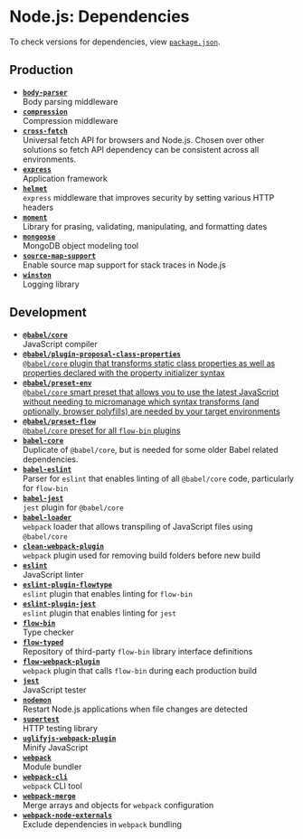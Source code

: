 # Node.js: Dependencies
To check versions for dependencies, view [`package.json`](../../../../package.json).

## Production
* [**`body-parser`**](https://npmjs.com/package/body-parser)  
Body parsing middleware
* [**`compression`**](https://npmjs.com/package/compression)  
Compression middleware
* [**`cross-fetch`**](https://npmjs.com/package/cross-fetch)  
Universal fetch API for browsers and Node.js. Chosen over other solutions so fetch API dependency can be consistent across all environments.
* [**`express`**](https://npmjs.com/package/express)  
Application framework
* [**`helmet`**](https://npmjs.com/package/helmet)  
`express` middleware that improves security by setting various HTTP headers
* [**`moment`**](https://npmjs.com/package/moment)  
Library for prasing, validating, manipulating, and formatting dates
* [**`mongoose`**](https://npmjs.com/package/mongoose)  
MongoDB object modeling tool
* [**`source-map-support`**](https://npmjs.com/package/source-map-support)  
Enable source map support for stack traces in Node.js
* [**`winston`**](https://npmjs.com/package/winston)  
Logging library

## Development
* [**`@babel/core`**](https://npmjs.com/package/@babel/core)  
JavaScript compiler
* [**`@babel/plugin-proposal-class-properties`**](https://npmjs.com/package/@babel/plugin-proposal-class-properties)  
[`@babel/core` plugin that transforms static class properties as well as properties declared with the property initializer syntax](https://babeljs.io/docs/en/next/babel-plugin-proposal-class-properties.html)
* [**`@babel/preset-env`**](https://npmjs.com/package/@babel/preset-env)  
[`@babel/core` smart preset that allows you to use the latest JavaScript without needing to micromanage which syntax transforms (and optionally, browser polyfills) are needed by your target environments](https://babeljs.io/docs/en/next/babel-preset-env.html)
* [**`@babel/preset-flow`**](https://npmjs.com/package/@babel/preset-flow)  
[`@babel/core` preset for all `flow-bin` plugins](https://babeljs.io/docs/en/next/babel-preset-flow.html)
* [**`babel-core`**](https://npmjs.com/package/babel-core)  
Duplicate of `@babel/core`, but is needed for some older Babel related dependencies.
* [**`babel-eslint`**](https://npmjs.com/package/babel-eslint)  
Parser for `eslint` that enables linting of all `@babel/core` code, particularly for `flow-bin`
* [**`babel-jest`**](https://npmjs.com/package/babel-jest)  
`jest` plugin for `@babel/core`
* [**`babel-loader`**](https://npmjs.com/package/babel-loader)  
`webpack` loader that allows transpiling of JavaScript files using `@babel/core`
* [**`clean-webpack-plugin`**](https://npmjs.com/package/clean-webpack-plugin)  
`webpack` plugin used for removing build folders before new build
* [**`eslint`**](https://npmjs.com/package/eslint)  
JavaScript linter
* [**`eslint-plugin-flowtype`**](https://npmjs.com/package/eslint-plugin-flowtype)  
`eslint` plugin that enables linting for `flow-bin`
* [**`eslint-plugin-jest`**](https://npmjs.com/package/eslint-plugin-jest)  
`eslint` plugin that enables linting for `jest`
* [**`flow-bin`**](https://npmjs.com/package/flow-bin)  
Type checker
* [**`flow-typed`**](https://npmjs.com/package/flow-typed)  
Repository of third-party `flow-bin` library interface definitions
* [**`flow-webpack-plugin`**](https://npmjs.com/package/flow-webpack-plugin)  
`webpack` plugin that calls `flow-bin` during each production build
* [**`jest`**](https://npmjs.com/package/jest)  
JavaScript tester
* [**`nodemon`**](https://npmjs.com/package/nodemon)  
Restart Node.js applications when file changes are detected
* [**`supertest`**](https://npmjs.com/package/supertest)  
HTTP testing library
* [**`uglifyjs-webpack-plugin`**](https://npmjs.com/package/uglifyjs-webpack-plugin)  
Minify JavaScript
* [**`webpack`**](https://npmjs.com/package/webpack)  
Module bundler
* [**`webpack-cli`**](https://npmjs.com/package/webpack-cli)  
`webpack` CLI tool
* [**`webpack-merge`**](https://npmjs.com/package/webpack-merge)  
Merge arrays and objects for `webpack` configuration
* [**`webpack-node-externals`**](https://npmjs.com/package/webpack-node-externals)  
Exclude dependencies in `webpack` bundling